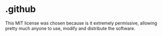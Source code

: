 # .github
This MIT license was chosen because is it extremely permissive, allowing pretty much anyone to use, modify and distribute the software.
